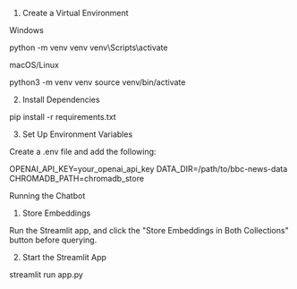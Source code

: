 1. Create a Virtual Environment

Windows

python -m venv venv
venv\Scripts\activate

macOS/Linux

python3 -m venv venv
source venv/bin/activate

2. Install Dependencies

pip install -r requirements.txt

3. Set Up Environment Variables

Create a .env file and add the following:

OPENAI_API_KEY=your_openai_api_key
DATA_DIR=/path/to/bbc-news-data
CHROMADB_PATH=chromadb_store

Running the Chatbot

1. Store Embeddings

Run the Streamlit app, and click the "Store Embeddings in Both Collections" button before querying.

2. Start the Streamlit App

streamlit run app.py


